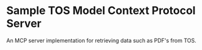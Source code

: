 # Sample TOS Model Context Protocol Server
An MCP server implementation for retrieving data such as PDF's from TOS.
